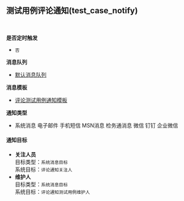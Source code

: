 ## 测试用例评论通知(test_case_notify) <!-- {docsify-ignore-all} -->



<br>
<p class="panel-title"><b>是否定时触发</b></p>

* `否`

<p class="panel-title"><b>消息队列</b></p>

* [默认消息队列](index/notify_index)

<p class="panel-title"><b>消息模板</b></p>

* [评论测试用例通知模板](index/notify_index?id=comment_test_case)

<p class="panel-title"><b>通知类型</b></p>

* <i class="fa fa-check-square"/></i> 系统消息 <i class="fa fa-square"/></i> 电子邮件 <i class="fa fa-square"/></i> 手机短信 <i class="fa fa-square"/></i> MSN消息 <i class="fa fa-square"/></i> 检务通消息 <i class="fa fa-square"/></i> 微信 <i class="fa fa-square"/></i> 钉钉 <i class="fa fa-square"/></i> 企业微信

#### 通知目标

* **关注人员**<br>
  目标类型：`系统消息目标`<br>
  系统目标：`评论通知关注人`
* **维护人**<br>
  目标类型：`系统消息目标`<br>
  系统目标：`评论通知测试用例维护人`
